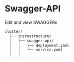 # Swagger-API
Edit and view SWAGGERs


```bash
cluster/
  ├── insrustructure/
  │   ├── swagger-api/
  │   │   ├── deployment.yaml
  │   │   └── service.yaml
  │   │   
```